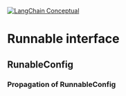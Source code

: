 [![LangChain Conceptual](https://img.shields.io/badge/LangChain-Conceptual-blue?logo=langchain)](https://python.langchain.com/docs/concepts/runnables/)


# Runnable interface










## RunableConfig

### Propagation of RunnableConfig